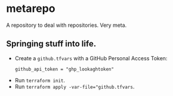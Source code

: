 # metarepo
A repository to deal with repositories. Very meta.

## Springing stuff into life.

- Create a `github.tfvars` with a GitHub Personal Access Token:
  ```
  github_api_token = "ghp_lookaghtoken"
  ```
- Run `terraform init`.
- Run `terraform apply -var-file="github.tfvars`.
